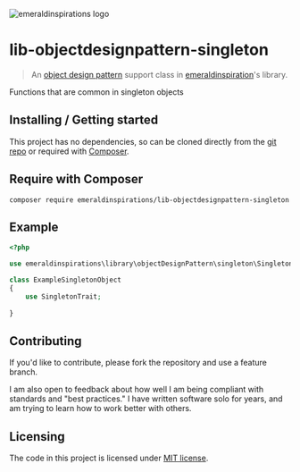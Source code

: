 ![emeraldinspirations logo](http://vps56132.vps.ovh.ca/logo.gitHub.png)

# lib-objectdesignpattern-singleton
> An [object design pattern](https://github.com/emeraldinspirations/lib-objectdesignpattern) support class in [emeraldinspiration](https://github.com/emeraldinspirations)'s library.

Functions that are common in singleton objects

## Installing / Getting started

This project has no dependencies, so can be cloned directly from the [git repo](https://github.com/emeraldinspirations/lib-objectdesignpattern-singleton) or required with [Composer](https://getcomposer.org/).

## Require with Composer

```shell
composer require emeraldinspirations/lib-objectdesignpattern-singleton
```

## Example

```php
<?php

use emeraldinspirations\library\objectDesignPattern\singleton\SingletonTrait;

class ExampleSingletonObject
{
    use SingletonTrait;
    
}
```

## Contributing

If you'd like to contribute, please fork the repository and use a feature branch.

I am also open to feedback about how well I am being compliant with standards and "best practices." I have written software solo for years, and am trying to learn how to work better with others.

## Licensing

The code in this project is licensed under [MIT license](./LICENSE).
